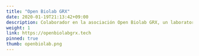 ```yaml
---
title: "Open Biolab GRX"
date: 2020-01-19T21:13:42+09:00
description: Colaborador en la asociación Open Biolab GRX, un laboratorio de DIYBio
weight: 1
link: https://openbiolabgrx.tech
pinned: true
thumb: openbiolab.png
---
```


